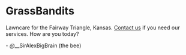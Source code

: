 # GrassBandits

Lawncare for the Fairway Triangle, Kansas. <a href="tompseymour@gmail.com@smsd.org?subject=Buisness&body=I%20have%20a%20job%20for%20you%2E%0A%0AAddress%3A%20%0AJob%20Type%3A%0A%0AWe%20will%20reply%20to%20you%20with%20your%20estamated%20cost%2E%0AHave%20a%20nice%20day%21%0A%2DGrass%20Bandits">Contact us</a> if you need our services.
How are you today?


\- *@*__SirAlexBigBrain (the bee)
